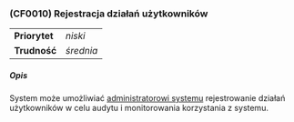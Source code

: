 ### (CF0010) Rejestracja działań użytkowników

|               |           |
|---------------|-----------|
| **Priorytet** | _niski_   |
| **Trudność**  | _średnia_ |

##### Opis

System może umożliwiać [administratorowi systemu](../../3.2.interesariusze/interesariusze/administrator.md)
rejestrowanie działań użytkowników w celu audytu i monitorowania korzystania z systemu.

